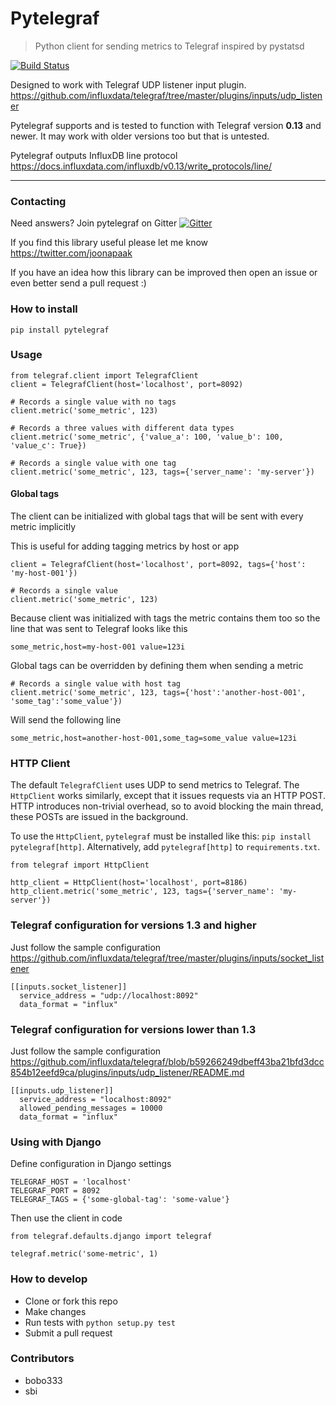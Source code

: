 # Pytelegraf
> Python client for sending metrics to Telegraf inspired by pystatsd

[![Build Status](https://travis-ci.org/paksu/pytelegraf.svg?branch=master)](https://travis-ci.org/paksu/pytelegraf)

Designed to work with Telegraf UDP listener input plugin.
https://github.com/influxdata/telegraf/tree/master/plugins/inputs/udp_listener

Pytelegraf supports and is tested to function with Telegraf version **0.13** and newer. It may work with older versions too but that is untested.

Pytelegraf outputs InfluxDB line protocol https://docs.influxdata.com/influxdb/v0.13/write_protocols/line/

---
### Contacting
Need answers? Join pytelegraf on Gitter
[![Gitter](https://img.shields.io/gitter/room/nwjs/nw.js.svg)](https://gitter.im/pytelegraf/Lobby?utm_source=share-link&utm_medium=link&utm_campaign=share-link)


If you find this library useful please let me know https://twitter.com/joonapaak

If you have an idea how this library can be improved then open an issue or even better send a pull request :)

### How to install
```pip install pytelegraf```

### Usage

```
from telegraf.client import TelegrafClient
client = TelegrafClient(host='localhost', port=8092)

# Records a single value with no tags
client.metric('some_metric', 123)

# Records a three values with different data types
client.metric('some_metric', {'value_a': 100, 'value_b': 100, 'value_c': True})

# Records a single value with one tag
client.metric('some_metric', 123, tags={'server_name': 'my-server'})
```

#### Global tags
The client can be initialized with global tags that will be sent with every metric implicitly

This is useful for adding tagging metrics by host or app
```
client = TelegrafClient(host='localhost', port=8092, tags={'host': 'my-host-001'})

# Records a single value
client.metric('some_metric', 123)
```

Because client was initialized with tags the metric contains them too so the line that was sent to Telegraf looks like this
```
some_metric,host=my-host-001 value=123i
```

Global tags can be overridden by defining them when sending a metric
```
# Records a single value with host tag
client.metric('some_metric', 123, tags={'host':'another-host-001', 'some_tag':'some_value'})
```

Will send the following line
```
some_metric,host=another-host-001,some_tag=some_value value=123i
```

### HTTP Client
The default `TelegrafClient` uses UDP to send metrics to Telegraf. The `HttpClient` works similarly, except that it issues requests via an HTTP POST. HTTP introduces non-trivial overhead, so to avoid blocking the main thread, these POSTs are issued in the background.

To use the `HttpClient`, `pytelegraf` must be installed like this: `pip install pytelegraf[http]`. Alternatively, add `pytelegraf[http]` to `requirements.txt`.

```
from telegraf import HttpClient

http_client = HttpClient(host='localhost', port=8186)
http_client.metric('some_metric', 123, tags={'server_name': 'my-server'})
```

### Telegraf configuration for versions 1.3 and higher
Just follow the sample configuration https://github.com/influxdata/telegraf/tree/master/plugins/inputs/socket_listener

```
[[inputs.socket_listener]]
  service_address = "udp://localhost:8092"
  data_format = "influx"
```

### Telegraf configuration for versions lower than 1.3
Just follow the sample configuration https://github.com/influxdata/telegraf/blob/b59266249dbeff43ba21bfd3dcc854b12eefd9ca/plugins/inputs/udp_listener/README.md

```
[[inputs.udp_listener]]
  service_address = "localhost:8092"
  allowed_pending_messages = 10000
  data_format = "influx"
```


### Using with Django

Define configuration in Django settings
```
TELEGRAF_HOST = 'localhost'
TELEGRAF_PORT = 8092
TELEGRAF_TAGS = {'some-global-tag': 'some-value'}
```

Then use the client in code
```
from telegraf.defaults.django import telegraf

telegraf.metric('some-metric', 1)
```

### How to develop

- Clone or fork this repo
- Make changes
- Run tests with `python setup.py test`
- Submit a pull request

### Contributors
- bobo333
- sbi
